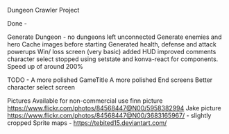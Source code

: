 Dungeon Crawler Project

Done -

Generate Dungeon - no dungeons left unconnected
Generate enemies and hero
Cache images before starting
Generated health, defense and attack powerups
Win/ loss screen (very basic)
added HUD
improved comments
character select
stopped using setstate and konva-react for components. Speed up of around 200%


TODO -
A more polished GameTitle
A more polished End screens
Better character select screen



Pictures Available for non-commercial use
finn picture https://www.flickr.com/photos/84568447@N00/5958382994
Jake picture https://www.flickr.com/photos/84568447@N00/3683165967/ - slightly cropped
Sprite maps - https://tebited15.deviantart.com/
